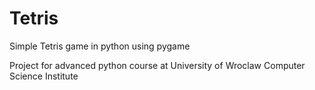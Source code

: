 # Tetris
Simple Tetris game in python using pygame

Project for advanced python course at University of Wroclaw Computer Science Institute
